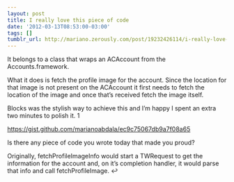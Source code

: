 ```yaml
---
layout: post
title: I really love this piece of code
date: '2012-03-13T08:53:00-03:00'
tags: []
tumblr_url: http://mariano.zerously.com/post/19232426114/i-really-love-this-piece-of-code
---
```

It belongs to a class that wraps an ACAccount from the Accounts.framework.

What it does is fetch the profile image for the account. Since the location for that image is not present on the ACAccount it first needs to fetch the location of the image and once that’s received fetch the image itself.

Blocks was the stylish way to achieve this and I’m happy I spent an extra two minutes to polish it. 1

https://gist.github.com/marianoabdala/ec9c75067db9a7f08a65



Is there any piece of code you wrote today that made you proud?



Originally, fetchProfileImageInfo would start a TWRequest to get the information for the account and, on it’s completion handler, it would parse that info and call fetchProfileImage. ↩


